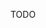 TODO

<!---
joshuabo-remitly/joshuabo-remitly is a ✨ special ✨ repository because its `README.md` (this file) appears on your GitHub profile.
You can click the Preview link to take a look at your changes.
--->
